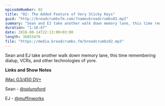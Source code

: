```yaml
---
episodeNumber: 02
title: "02: The Added Feature of Very Sticky Keys"
guid: "http://breadcrumbsfm.com/?name=breadcrumbs02.mp3"
summary: "Sean and EJ take another walk down memory lane, this time remembering dialup, VCRs, and other technologies of yore."
duration: "1:16:47"
date: 2016-08-14T22:13:00+03:00
length: 36853476
file: "https://media.breadcrumbs.fm/breadcrumbs02.mp3"
---
```

Sean and EJ take another walk down memory lane, this time remembering dialup, VCRs, and other technologies of yore.

**Links and Show Notes** 

[ iMac G3/450 DV+](http://www.everymac.com/systems/apple/imac/specs/imac_dv_plus_450.html)

Sean - [@splunsford](https://twitter.com/splunsford)

EJ - [@muffinworks](https://twitter.com/muffinworks)